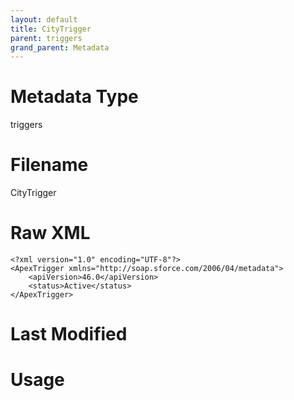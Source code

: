 ```yaml
---
layout: default
title: CityTrigger
parent: triggers
grand_parent: Metadata
---
```

# Metadata Type
triggers


# Filename 
CityTrigger


# Raw XML
```
<?xml version="1.0" encoding="UTF-8"?>
<ApexTrigger xmlns="http://soap.sforce.com/2006/04/metadata">
    <apiVersion>46.0</apiVersion>
    <status>Active</status>
</ApexTrigger>
```


# Last Modified


# Usage
